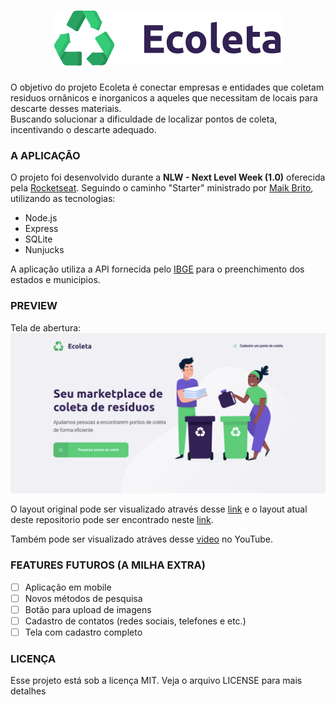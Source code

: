 <h1 align="center">
  <img alt="Ecoleta" title="Ecoleta" src="./public/assets/logo.svg"/>
</h1>
<p>O objetivo do projeto Ecoleta é conectar empresas e entidades que coletam residuos ornânicos e inorganicos a aqueles que necessitam de locais para descarte desses materiais.</br>
Buscando solucionar a dificuldade de localizar pontos de coleta, incentivando o descarte adequado.

### A APLICAÇÃO
O projeto foi desenvolvido durante a **NLW - Next Level Week (1.0)** oferecida pela [Rocketseat](https://blog.rocketseat.com.br/primeira-next-level-week/). Seguindo o caminho "Starter" ministrado por [Maik Brito](https://github.com/maykbrito), utilizando as tecnologias:
- Node.js
- Express
- SQLite
- Nunjucks

A aplicação utiliza a API fornecida pelo [IBGE](https://servicodados.ibge.gov.br/api/docs/localidades?versao=1) para o preenchimento dos estados e municipios.

### PREVIEW
Tela de abertura:
![abertura](/public/assets/abertura.png)

O layout original pode ser visualizado através desse [link](https://www.figma.com/file/Byw4X5etg8VCmezueyhzkC/Ecoleta-(Starter)) e o layout atual deste repositorio pode ser encontrado neste [link](https://drive.google.com/drive/folders/1-rcQv_6ru1-JHRMNL1KYZIiB9AkknSS4?usp=sharing).

Também pode ser visualizado atráves desse [video](https://youtu.be/DBpSTfWbGrE) no YouTube.


### FEATURES FUTUROS (A MILHA EXTRA)
- [ ] Aplicação em mobile
- [ ] Novos métodos de pesquisa
- [ ] Botão para upload de imagens
- [ ] Cadastro de contatos (redes sociais, telefones e etc.)
- [ ] Tela com cadastro completo

### LICENÇA
Esse projeto está sob a licença MIT. Veja o arquivo LICENSE para mais detalhes
